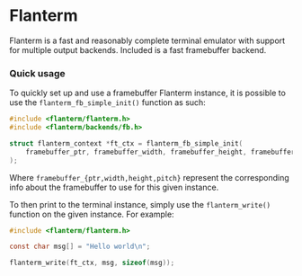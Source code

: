 # Flanterm

Flanterm is a fast and reasonably complete terminal emulator with support for
multiple output backends. Included is a fast framebuffer backend.

### Quick usage

To quickly set up and use a framebuffer Flanterm instance, it is possible to
use the `flanterm_fb_simple_init()` function as such:
```c
#include <flanterm/flanterm.h>
#include <flanterm/backends/fb.h>

struct flanterm_context *ft_ctx = flanterm_fb_simple_init(
    framebuffer_ptr, framebuffer_width, framebuffer_height, framebuffer_pitch
);
```
Where `framebuffer_{ptr,width,height,pitch}` represent the corresponding info
about the framebuffer to use for this given instance.

To then print to the terminal instance, simply use the `flanterm_write()`
function on the given instance. For example:
```c
#include <flanterm/flanterm.h>

const char msg[] = "Hello world\n";

flanterm_write(ft_ctx, msg, sizeof(msg));
```
